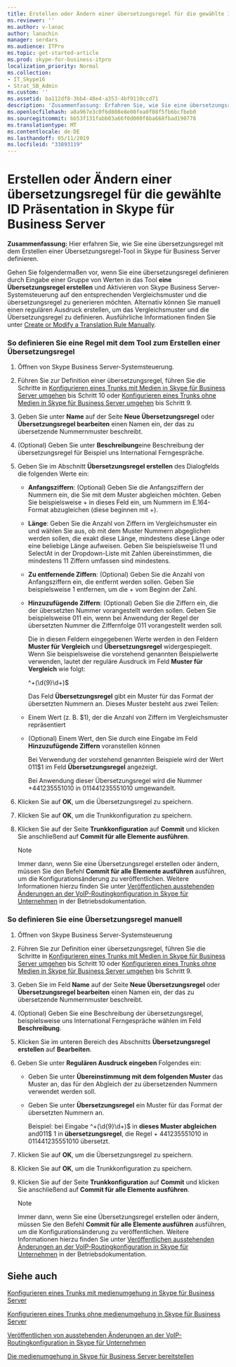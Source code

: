 ```yaml
---
title: Erstellen oder Ändern einer übersetzungsregel für die gewählte ID Präsentation in Skype für Business Server
ms.reviewer: ''
ms.author: v-lanac
author: lanachin
manager: serdars
ms.audience: ITPro
ms.topic: get-started-article
ms.prod: skype-for-business-itpro
localization_priority: Normal
ms.collection:
- IT_Skype16
- Strat_SB_Admin
ms.custom: ''
ms.assetid: ba112df8-3bb4-48e4-a353-4bf9110ccd71
description: 'Zusammenfassung: Erfahren Sie, wie Sie eine übersetzungsregel mit dem Erstellen einer Übersetzungsregel-Tool in Skype für Business Server definieren.'
ms.openlocfilehash: a8a967e3c0f6d808e8e08fea0f08f5fb6bcfbeb0
ms.sourcegitcommit: bb53f131fabb03a66f0d000f8ba668fbad190778
ms.translationtype: MT
ms.contentlocale: de-DE
ms.lasthandoff: 05/11/2019
ms.locfileid: "33893119"
---
```

# <a name="create-or-modify-a-translation-rule-for-called-id-presentation-in-skype-for-business-server"></a>Erstellen oder Ändern einer übersetzungsregel für die gewählte ID Präsentation in Skype für Business Server

**Zusammenfassung:** Hier erfahren Sie, wie Sie eine übersetzungsregel mit dem Erstellen einer Übersetzungsregel-Tool in Skype für Business Server definieren.

Gehen Sie folgendermaßen vor, wenn Sie eine übersetzungsregel definieren durch Eingabe einer Gruppe von Werten in das Tool **eine Übersetzungsregel erstellen** und Aktivieren von Skype Business Server-Systemsteuerung auf den entsprechenden Vergleichsmuster und die übersetzungsregel zu generieren möchten. Alternativ können Sie manuell einen regulären Ausdruck erstellen, um das Vergleichsmuster und die Übersetzungsregel zu definieren. Ausführliche Informationen finden Sie unter [Create or Modify a Translation Rule Manually](https://technet.microsoft.com/library/049d1db3-af58-48c5-be89-52e1d068a4bd.aspx).

### <a name="to-define-a-rule-by-using-the-build-a-translation-rule-tool"></a>So definieren Sie eine Regel mit dem Tool zum Erstellen einer Übersetzungsregel

1. Öffnen von Skype Business Server-Systemsteuerung.

2. Führen Sie zur Definition einer übersetzungsregel, führen Sie die Schritte in [Konfigurieren eines Trunks mit Medien in Skype für Business Server umgehen](configure-trunk-with-media-bypass.md) bis Schritt 10 oder [Konfigurieren eines Trunks ohne Medien in Skype für Business Server umgehen](configure-trunk-without-media-bypass.md) bis Schritt 9.

3. Geben Sie unter **Name** auf der Seite **Neue Übersetzungsregel** oder **Übersetzungsregel bearbeiten** einen Namen ein, der das zu übersetzende Nummernmuster beschreibt.

4. (Optional) Geben Sie unter **Beschreibung**eine Beschreibung der übersetzungsregel für Beispiel uns International Ferngespräche.

5. Geben Sie im Abschnitt **Übersetzungsregel erstellen** des Dialogfelds die folgenden Werte ein:

   - **Anfangsziffern**: (Optional) Geben Sie die Anfangsziffern der Nummern ein, die Sie mit dem Muster abgleichen möchten. Geben Sie beispielsweise + in dieses Feld ein, um Nummern im E.164-Format abzugleichen (diese beginnen mit +).

   - **Länge**: Geben Sie die Anzahl von Ziffern im Vergleichsmuster ein und wählen Sie aus, ob mit dem Muster Nummern abgeglichen werden sollen, die exakt diese Länge, mindestens diese Länge oder eine beliebige Länge aufweisen. Geben Sie beispielsweise 11 und SelectAt in der Dropdown-Liste mit Zahlen übereinstimmen, die mindestens 11 Ziffern umfassen sind mindestens.

   - **Zu entfernende Ziffern**: (Optional) Geben Sie die Anzahl von Anfangsziffern ein, die entfernt werden sollen. Geben Sie beispielsweise 1 entfernen, um die + vom Beginn der Zahl.

   - **Hinzuzufügende Ziffern**: (Optional) Geben Sie die Ziffern ein, die der übersetzten Nummer vorangestellt werden sollen. Geben Sie beispielsweise 011 ein, wenn bei Anwendung der Regel der übersetzten Nummer die Ziffernfolge 011 vorangestellt werden soll.

     Die in diesen Feldern eingegebenen Werte werden in den Feldern **Muster für Vergleich** und **Übersetzungsregel** widergespiegelt. Wenn Sie beispielsweise die vorstehend genannten Beispielwerte verwenden, lautet der reguläre Ausdruck im Feld **Muster für Vergleich** wie folgt:

     ^\+(\d{9}\d+)$

     Das Feld **Übersetzungsregel** gibt ein Muster für das Format der übersetzten Nummern an. Dieses Muster besteht aus zwei Teilen:

   - Einem Wert (z. B. $1), der die Anzahl von Ziffern im Vergleichsmuster repräsentiert

   - (Optional) Einem Wert, den Sie durch eine Eingabe im Feld **Hinzuzufügende Ziffern** voranstellen können

     Bei Verwendung der vorstehend genannten Beispiele wird der Wert 011$1 im Feld **Übersetzungsregel** angezeigt.

     Bei Anwendung dieser Übersetzungsregel wird die Nummer +441235551010 in 011441235551010 umgewandelt.

6. Klicken Sie auf **OK**, um die Übersetzungsregel zu speichern.

7. Klicken Sie auf **OK**, um die Trunkkonfiguration zu speichern.

8. Klicken Sie auf der Seite **Trunkkonfiguration** auf **Commit** und klicken Sie anschließend auf **Commit für alle Elemente ausführen**.

   > [!NOTE]
   > Immer dann, wenn Sie eine Übersetzungsregel erstellen oder ändern, müssen Sie den Befehl **Commit für alle Elemente ausführen** ausführen, um die Konfigurationsänderung zu veröffentlichen. Weitere Informationen hierzu finden Sie unter [Veröffentlichen ausstehenden Änderungen an der VoIP-Routingkonfiguration in Skype für Unternehmen](voice-route-config-changes.md) in der Betriebsdokumentation.

### <a name="to-define-a-translation-rule-manually"></a>So definieren Sie eine Übersetzungsregel manuell

1. Öffnen von Skype Business Server-Systemsteuerung

2. Führen Sie zur Definition einer übersetzungsregel, führen Sie die Schritte in [Konfigurieren eines Trunks mit Medien in Skype für Business Server umgehen](configure-trunk-with-media-bypass.md) bis Schritt 10 oder [Konfigurieren eines Trunks ohne Medien in Skype für Business Server umgehen](configure-trunk-without-media-bypass.md) bis Schritt 9.

3. Geben Sie im Feld **Name** auf der Seite **Neue Übersetzungsregel** oder **Übersetzungsregel bearbeiten** einen Namen ein, der das zu übersetzende Nummernmuster beschreibt.

4. (Optional) Geben Sie eine Beschreibung der übersetzungsregel, beispielsweise uns International Ferngespräche wählen im Feld **Beschreibung**.

5. Klicken Sie im unteren Bereich des Abschnitts **Übersetzungsregel erstellen** auf **Bearbeiten**.

6. Geben Sie unter **Regulären Ausdruck eingeben** Folgendes ein:

   - Geben Sie unter **Übereinstimmung mit dem folgenden Muster** das Muster an, das für den Abgleich der zu übersetzenden Nummern verwendet werden soll.

   - Geben Sie unter **Übersetzungsregel** ein Muster für das Format der übersetzten Nummern an.

     Beispiel: bei Eingabe ^\+(\d{9}\d+)$ in **dieses Muster abgleichen** and011$ 1 in **übersetzungsregel**, die Regel + 441235551010 in 011441235551010 übersetzt.

7. Klicken Sie auf **OK**, um die Übersetzungsregel zu speichern.

8. Klicken Sie auf **OK**, um die Trunkkonfiguration zu speichern.

9. Klicken Sie auf der Seite **Trunkkonfiguration** auf **Commit** und klicken Sie anschließend auf **Commit für alle Elemente ausführen**.

    > [!NOTE]
    > Immer dann, wenn Sie eine Übersetzungsregel erstellen oder ändern, müssen Sie den Befehl **Commit für alle Elemente ausführen** ausführen, um die Konfigurationsänderung zu veröffentlichen. Weitere Informationen hierzu finden Sie unter [Veröffentlichen ausstehenden Änderungen an der VoIP-Routingkonfiguration in Skype für Unternehmen](voice-route-config-changes.md) in der Betriebsdokumentation.

## <a name="see-also"></a>Siehe auch

[Konfigurieren eines Trunks mit medienumgehung in Skype für Business Server](configure-trunk-with-media-bypass.md)

[Konfigurieren eines Trunks ohne medienumgehung in Skype für Business Server](configure-trunk-without-media-bypass.md)

[Veröffentlichen von ausstehenden Änderungen an der VoIP-Routingkonfiguration in Skype für Unternehmen](voice-route-config-changes.md)

[Die medienumgehung in Skype für Business Server bereitstellen](deploy-media-bypass.md)

